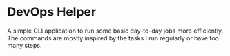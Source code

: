 # DevOps Helper

A simple CLI application to run some basic day-to-day jobs more efficiently. The commands are mostly inspired by the tasks I run regularly or have too many steps.
